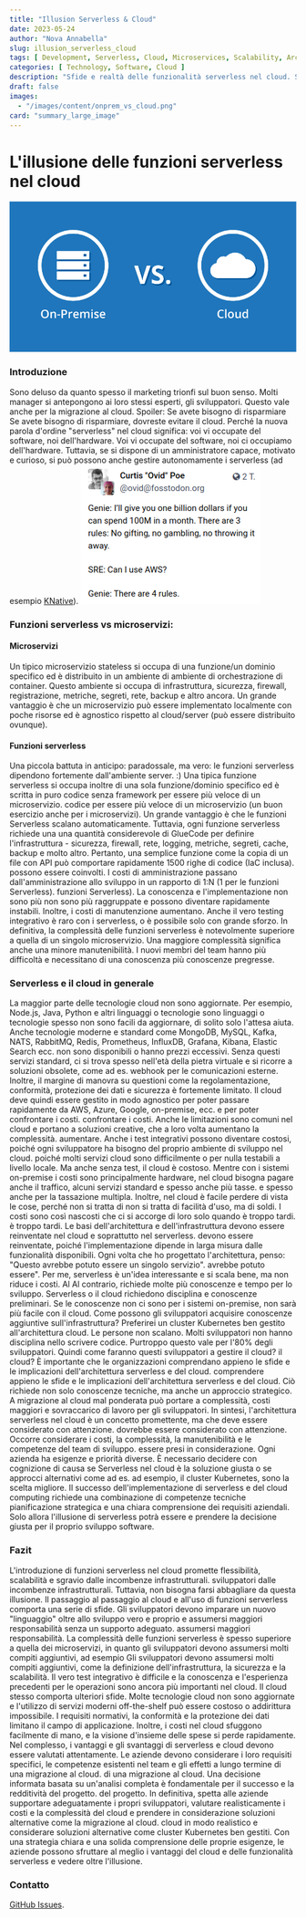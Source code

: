 ```yaml
---
title: "Illusion Serverless & Cloud"
date: 2023-05-24
author: "Nova Annabella"
slug: illusion_serverless_cloud
tags: [ Development, Serverless, Cloud, Microservices, Scalability, Architecture, Infrastructure ]
categories: [ Technology, Software, Cloud ]
description: "Sfide e realtà delle funzionalità serverless nel cloud. Spunti preziosi per le aziende che stanno valutando una migrazione al cloud".
draft: false
images:
  - "/images/content/onprem_vs_cloud.png"
card: "summary_large_image"
---
```




# L'illusione delle funzioni serverless nel cloud

![aws_costs_twitter_1](/images/content/onprem_vs_cloud.png)

### Introduzione

Sono deluso da quanto spesso il marketing trionfi sul buon senso. Molti manager si antepongono ai loro stessi esperti,
gli sviluppatori. Questo vale anche per la migrazione al cloud. Spoiler: Se avete bisogno di risparmiare Se avete
bisogno di risparmiare, dovreste evitare il cloud. Perché la nuova parola d'ordine "serverless" nel cloud significa: voi
vi occupate del software, noi dell'hardware. Voi vi occupate del software, noi ci occupiamo dell'hardware. Tuttavia, se
si dispone di un amministratore capace, motivato e curioso, si può possono anche gestire autonomamente i serverless (ad
esempio [KNative](https://knative.dev)). ![aws_costs_twitter_1](/images/content/aws_costs_twitter_1.png)

### Funzioni serverless vs microservizi:



#### Microservizi

Un tipico microservizio stateless si occupa di una funzione/un dominio specifico ed è distribuito in un ambiente di
ambiente di orchestrazione di container. Questo ambiente si occupa di infrastruttura, sicurezza, firewall,
registrazione, metriche, segreti, rete, backup e altro ancora. Un grande vantaggio è che un microservizio può essere
implementato localmente con poche risorse ed è agnostico rispetto al cloud/server (può essere distribuito ovunque).

#### Funzioni serverless

Una piccola battuta in anticipo: paradossale, ma vero: le funzioni serverless dipendono fortemente dall'ambiente server.
:) Una tipica funzione serverless si occupa inoltre di una sola funzione/dominio specifico ed è scritta in puro codice
senza framework per essere più veloce di un microservizio. codice per essere più veloce di un microservizio (un buon
esercizio anche per i microservizi). Un grande vantaggio è che le funzioni Serverless scalano automaticamente. Tuttavia,
ogni funzione serverless richiede una una quantità considerevole di GlueCode per definire l'infrastruttura - sicurezza,
firewall, rete, logging, metriche, segreti, cache, backup e molto altro. Pertanto, una semplice funzione come la copia
di un file con API può comportare rapidamente 1500 righe di codice (IaC inclusa). possono essere coinvolti. I costi di
amministrazione passano dall'amministrazione allo sviluppo in un rapporto di 1:N (1 per le funzioni Serverless).
funzioni Serverless). La conoscenza e l'implementazione non sono più non sono più raggruppate e possono diventare
rapidamente instabili. Inoltre, i costi di manutenzione aumentano. Anche il vero testing integrativo è raro con i
serverless, o è possibile solo con grande sforzo. In definitiva, la complessità delle funzioni serverless è notevolmente
superiore a quella di un singolo microservizio. Una maggiore complessità significa anche una minore manutenibilità. I
nuovi membri del team hanno più difficoltà e necessitano di una conoscenza più conoscenze pregresse.

### Serverless e il cloud in generale

La maggior parte delle tecnologie cloud non sono aggiornate. Per esempio, Node.js, Java, Python e altri linguaggi o
tecnologie sono linguaggi o tecnologie spesso non sono facili da aggiornare, di solito solo l'attesa aiuta. Anche
tecnologie moderne e standard come MongoDB, MySQL, Kafka, NATS, RabbitMQ, Redis, Prometheus, InfluxDB, Grafana, Kibana,
Elastic Search ecc. non sono disponibili o hanno prezzi eccessivi. Senza questi servizi standard, ci si trova spesso
nell'età della pietra virtuale e si ricorre a soluzioni obsolete, come ad es. webhook per le comunicazioni esterne.
Inoltre, il margine di manovra su questioni come la regolamentazione, conformità, protezione dei dati e sicurezza è
fortemente limitato. Il cloud deve quindi essere gestito in modo agnostico per poter passare rapidamente da AWS, Azure,
Google, on-premise, ecc. e per poter confrontare i costi. confrontare i costi. Anche le limitazioni sono comuni nel
cloud e portano a soluzioni creative, che a loro volta aumentano la complessità. aumentare. Anche i test integrativi
possono diventare costosi, poiché ogni sviluppatore ha bisogno del proprio ambiente di sviluppo nel cloud. poiché molti
servizi cloud sono difficilmente o per nulla testabili a livello locale. Ma anche senza test, il cloud è costoso. Mentre
con i sistemi on-premise i costi sono principalmente hardware, nel cloud bisogna pagare anche il traffico, alcuni
servizi standard e spesso anche più tasse. e spesso anche per la tassazione multipla. Inoltre, nel cloud è facile
perdere di vista le cose, perché non si tratta di non si tratta di facilità d'uso, ma di soldi. I costi sono così
nascosti che ci si accorge di loro solo quando è troppo tardi. è troppo tardi. Le basi dell'architettura e
dell'infrastruttura devono essere reinventate nel cloud e soprattutto nel serverless. devono essere reinventate, poiché
l'implementazione dipende in larga misura dalle funzionalità disponibili. Ogni volta che ho progettato l'architettura,
penso: "Questo avrebbe potuto essere un singolo servizio". avrebbe potuto essere". Per me, serverless è un'idea
interessante e si scala bene, ma non riduce i costi. Al Al contrario, richiede molte più conoscenze e tempo per lo
sviluppo. Serverless o il cloud richiedono disciplina e conoscenze preliminari. Se le conoscenze non ci sono per i
sistemi on-premise, non sarà più facile con il cloud. Come possono gli sviluppatori acquisire conoscenze aggiuntive
sull'infrastruttura? Preferirei un cluster Kubernetes ben gestito all'architettura cloud. Le persone non scalano. Molti
sviluppatori non hanno disciplina nello scrivere codice. Purtroppo questo vale per l'80% degli sviluppatori. Quindi come
faranno questi sviluppatori a gestire il cloud? il cloud? È importante che le organizzazioni comprendano appieno le
sfide e le implicazioni dell'architettura serverless e del cloud. comprendere appieno le sfide e le implicazioni
dell'architettura serverless e del cloud. Ciò richiede non solo conoscenze tecniche, ma anche un approccio strategico. A
migrazione al cloud mal ponderata può portare a complessità, costi maggiori e sovraccarico di lavoro per gli
sviluppatori. In sintesi, l'architettura serverless nel cloud è un concetto promettente, ma che deve essere considerato
con attenzione. dovrebbe essere considerato con attenzione. Occorre considerare i costi, la complessità, la
manutenibilità e le competenze del team di sviluppo. essere presi in considerazione. Ogni azienda ha esigenze e priorità
diverse. È necessario decidere con cognizione di causa se Serverless nel cloud è la soluzione giusta o se approcci
alternativi come ad es. ad esempio, il cluster Kubernetes, sono la scelta migliore. Il successo dell'implementazione di
serverless e del cloud computing richiede una combinazione di competenze tecniche pianificazione strategica e una chiara
comprensione dei requisiti aziendali. Solo allora l'illusione di serverless potrà essere e prendere la decisione giusta
per il proprio sviluppo software.

### Fazit

L'introduzione di funzioni serverless nel cloud promette flessibilità, scalabilità e sgravio dalle incombenze
infrastrutturali. sviluppatori dalle incombenze infrastrutturali. Tuttavia, non bisogna farsi abbagliare da questa
illusione. Il passaggio al passaggio al cloud e all'uso di funzioni serverless comporta una serie di sfide. Gli
sviluppatori devono imparare un nuovo "linguaggio" oltre allo sviluppo vero e proprio e assumersi maggiori
responsabilità senza un supporto adeguato. assumersi maggiori responsabilità. La complessità delle funzioni serverless è
spesso superiore a quella dei microservizi, in quanto gli sviluppatori devono assumersi molti compiti aggiuntivi, ad
esempio Gli sviluppatori devono assumersi molti compiti aggiuntivi, come la definizione dell'infrastruttura, la
sicurezza e la scalabilità. Il vero test integrativo è difficile e la conoscenza e l'esperienza precedenti per le
operazioni sono ancora più importanti nel cloud. Il cloud stesso comporta ulteriori sfide. Molte tecnologie cloud non
sono aggiornate e l'utilizzo di servizi moderni off-the-shelf può essere costoso o addirittura impossibile. I requisiti
normativi, la conformità e la protezione dei dati limitano il campo di applicazione. Inoltre, i costi nel cloud sfuggono
facilmente di mano, e la visione d'insieme delle spese si perde rapidamente. Nel complesso, i vantaggi e gli svantaggi
di serverless e cloud devono essere valutati attentamente. Le aziende devono considerare i loro requisiti specifici, le
competenze esistenti nel team e gli effetti a lungo termine di una migrazione al cloud. di una migrazione al cloud. Una
decisione informata basata su un'analisi completa è fondamentale per il successo e la redditività del progetto. del
progetto. In definitiva, spetta alle aziende supportare adeguatamente i propri sviluppatori, valutare realisticamente i
costi e la complessità del cloud e prendere in considerazione soluzioni alternative come la migrazione al cloud. cloud
in modo realistico e considerare soluzioni alternative come cluster Kubernetes ben gestiti. Con una strategia chiara e
una solida comprensione delle proprie esigenze, le aziende possono sfruttare al meglio i vantaggi del cloud e delle
funzionalità serverless e vedere oltre l'illusione.

### Contatto

[GitHub Issues](https://github.com/NovaAnnabella/the_unspoken/issues/new/choose).
